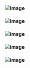 ### ![image](https://github.com/user-attachments/assets/0bbb4f53-0810-4805-b95d-36879bd4644e)
### ![image](https://github.com/user-attachments/assets/6bf226ea-5066-4aec-893e-77a26b6fae07)
### ![image](https://github.com/user-attachments/assets/0731052a-b059-4143-86eb-d9fcd8f9490f)
### ![image](https://github.com/user-attachments/assets/e65e4f69-fa4b-47f4-b333-975be68cbea3)
### ![image](https://github.com/user-attachments/assets/1c9d1c36-eabb-4c98-8e0e-922ab10f05c6)

